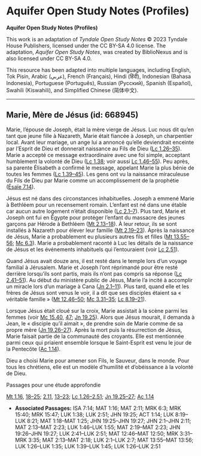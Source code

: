 # Aquifer Open Study Notes (Profiles)

**Aquifer Open Study Notes (Profiles)**

This work is an adaptation of *Tyndale Open Study Notes* © 2023 Tyndale House Publishers, licensed under the CC BY\-SA 4\.0 license. The adaptation, *Aquifer Open Study Notes*, was created by BiblioNexus and is also licensed under CC BY\-SA 4\.0\.

This resource has been adapted into multiple languages, including English, Tok Pisin, Arabic (عربي), French (Français), Hindi (हिंदी), Indonesian (Bahasa Indonesia), Portuguese (Português), Russian (Русский), Spanish (Español), Swahili (Kiswahili), and Simplified Chinese (简体中文).



--------------------------------

## Marie, Mère de Jésus (id: 668945)

Marie, l’épouse de Joseph, était la mère vierge de Jésus. Luc nous dit qu’en tant que jeune fille à Nazareth, Marie était fiancée à Joseph, un charpentier local. Avant leur mariage, un ange lui a annoncé qu’elle deviendrait enceinte par l’Esprit de Dieu et donnerait naissance au Fils de Dieu ([Lc 1\.26–35](https://ref.ly/Luke1:26-Luke1:35)). Marie a accepté ce message extraordinaire avec une foi simple, acceptant humblement la volonté de Dieu ([Lc 1\.38](https://ref.ly/Luke1:38); voir aussi [Lc 1\.46–55](https://ref.ly/Luke1:46-Luke1:55)). Peu après, sa parente Élisabeth a confirmé le message, appelant Marie la plus bénie de toutes les femmes ([Lc 1\.39–45](https://ref.ly/Luke1:39-Luke1:45)). Les gens ont vu la naissance miraculeuse du Fils de Dieu par Marie comme un accomplissement de la prophétie ([Ésaïe 7\.14](https://ref.ly/Isa7:14)).

Jésus est né dans des circonstances inhabituelles. Joseph a emmené Marie à Bethléem pour un recensement romain. L’enfant est né dans une étable car aucun autre logement n’était disponible ([Lc 2\.1–7](https://ref.ly/Luke2:1-Luke2:7)). Plus tard, Marie et Joseph ont fui en Égypte pour protéger l’enfant du massacre des jeunes garçons par Hérode à Bethléem ([Mt 2\.13–18](https://ref.ly/Matt2:13-Matt2:18)). À leur retour, ils se sont installés à Nazareth pour élever leur famille ([Mt 2\.19–23](https://ref.ly/Matt2:19-Matt2:23)). Après la naissance de Jésus, Marie a probablement eu plusieurs autres fils et filles ([Mt 13\.55–56](https://ref.ly/Matt13:55-Matt13:56); [Mc 6\.3](https://ref.ly/Mark6:3)). Marie a probablement raconté à Luc les détails de la naissance de Jésus et les événements inhabituels qui l’entouraient (voir [Lc 2\.51](https://ref.ly/Luke2:51)).

Quand Jésus avait douze ans, il est resté dans le temple lors d’un voyage familial à Jérusalem. Marie et Joseph l’ont réprimandé pour être resté derrière lorsqu’ils sont partis, mais ils n’ont pas compris sa réponse ([Lc 2\.41–51](https://ref.ly/Luke2:41-Luke2:51)). Au début du ministère public de Jésus, Marie l’a incité à accomplir un miracle lors d’un mariage à Cana ([Jn 2\.1–11](https://ref.ly/John2:1-John2:11)). Plus tard, quand elle et les frères de Jésus sont venus le voir, il a dit que ses disciples étaient sa « véritable famille » ([Mt 12\.46–50](https://ref.ly/Matt12:46-Matt12:50); [Mc 3\.31–35](https://ref.ly/Mark3:31-Mark3:35); [Lc 8\.19–21](https://ref.ly/Luke8:19-Luke8:21)).

Lorsque Jésus était cloué sur la croix, Marie assistait à la scène parmi les femmes (voir [Mc 15\.40](https://ref.ly/Mark15:40), [47](https://ref.ly/Mark15:47); [Jn 19\.25](https://ref.ly/John19:25)). Alors que Jésus mourait, il demanda à Jean, le « disciple qu’il aimait », de prendre soin de Marie comme de sa propre mère ([Jn 19\.26–27](https://ref.ly/John19:26-John19:27)). Après la mort puis la résurrection de Jésus, Marie faisait partie de la communauté des croyants. Elle est mentionnée parmi ceux qui priaient ensemble lorsque le Saint\-Esprit est venu le jour de la Pentecôte ([Ac 1\.14](https://ref.ly/Acts1:14)).

Dieu a choisi Marie pour amener son Fils, le Sauveur, dans le monde. Pour tous les chrétiens, elle est un modèle d’humilité et d’obéissance à la volonté de Dieu.

Passages pour une étude approfondie

[Mt 1\.16](https://ref.ly/Matt1:16), [18–25](https://ref.ly/Matt1:18-Matt1:25); [2\.11](https://ref.ly/Matt2:11), [13–23](https://ref.ly/Matt2:13-Matt2:23); [Lc 1\.26–2\.51](https://ref.ly/Luke1:26-Luke2:51); [Jn 19\.25–27](https://ref.ly/John19:25-John19:27); [Ac 1\.14](https://ref.ly/Acts1:14)

* **Associated Passages:** ISA 7:14; MAT 1:16; MAT 2:11; MRK 6:3; MRK 15:40; MRK 15:47; LUK 1:38; LUK 2:51; JHN 19:25; ACT 1:14; LUK 8:19–LUK 8:21; MAT 1:18–MAT 1:25; JHN 19:25–JHN 19:27; JHN 2:1–JHN 2:11; MAT 2:13–MAT 2:23; LUK 1:46–LUK 1:55; MAT 2:19–MAT 2:23; JHN 19:26–JHN 19:27; LUK 2:41–LUK 2:51; MAT 12:46–MAT 12:50; MRK 3:31–MRK 3:35; MAT 2:13–MAT 2:18; LUK 2:1–LUK 2:7; MAT 13:55–MAT 13:56; LUK 1:26–LUK 1:35; LUK 1:39–LUK 1:45; LUK 1:26–LUK 2:51

